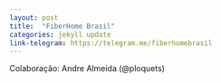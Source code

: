 ```yaml
---
layout: post
title:  "FiberHome Brasil"
categories: jekyll update
link-telegram: https://telegram.me/fiberhomebrasil
---
```

Colaboração: Andre Almeida (@ploquets)
